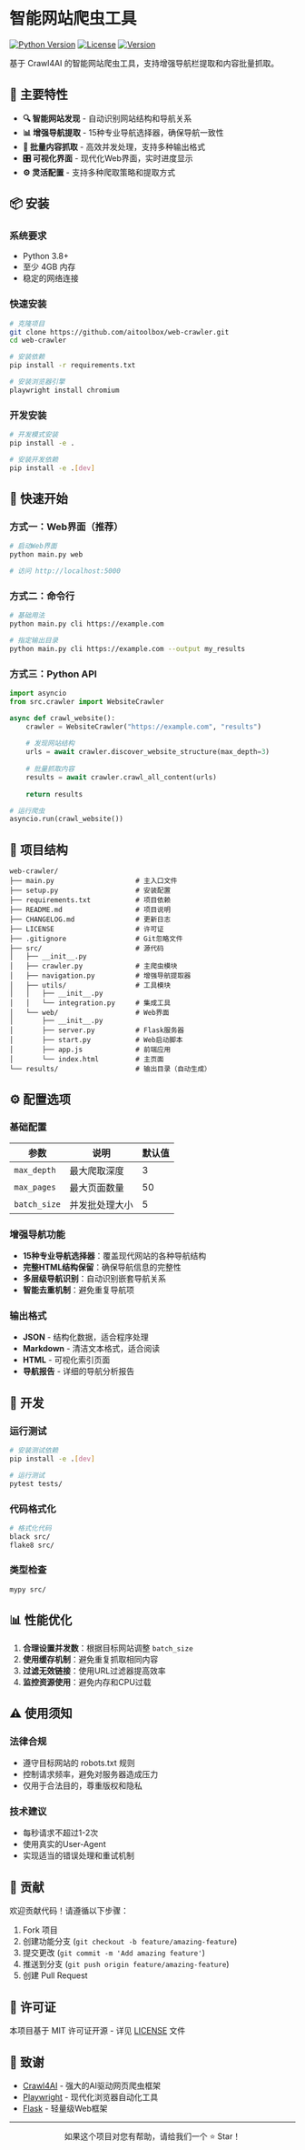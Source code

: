 # 智能网站爬虫工具

[![Python Version](https://img.shields.io/badge/python-3.8+-blue.svg)](https://www.python.org/downloads/)
[![License](https://img.shields.io/badge/license-MIT-green.svg)](LICENSE)
[![Version](https://img.shields.io/badge/version-2.1.0-orange.svg)](CHANGELOG.md)

基于 Crawl4AI 的智能网站爬虫工具，支持增强导航栏提取和内容批量抓取。

## 🌟 主要特性

- **🔍 智能网站发现** - 自动识别网站结构和导航关系
- **📊 增强导航提取** - 15种专业导航选择器，确保导航一致性
- **📄 批量内容抓取** - 高效并发处理，支持多种输出格式
- **🎛️ 可视化界面** - 现代化Web界面，实时进度显示
- **⚙️ 灵活配置** - 支持多种爬取策略和提取方式

## 📦 安装

### 系统要求
- Python 3.8+
- 至少 4GB 内存
- 稳定的网络连接

### 快速安装
```bash
# 克隆项目
git clone https://github.com/aitoolbox/web-crawler.git
cd web-crawler

# 安装依赖
pip install -r requirements.txt

# 安装浏览器引擎
playwright install chromium
```

### 开发安装
```bash
# 开发模式安装
pip install -e .

# 安装开发依赖
pip install -e .[dev]
```

## 🚀 快速开始

### 方式一：Web界面（推荐）
```bash
# 启动Web界面
python main.py web

# 访问 http://localhost:5000
```

### 方式二：命令行
```bash
# 基础用法
python main.py cli https://example.com

# 指定输出目录
python main.py cli https://example.com --output my_results
```

### 方式三：Python API
```python
import asyncio
from src.crawler import WebsiteCrawler

async def crawl_website():
    crawler = WebsiteCrawler("https://example.com", "results")
    
    # 发现网站结构
    urls = await crawler.discover_website_structure(max_depth=3)
    
    # 批量抓取内容
    results = await crawler.crawl_all_content(urls)
    
    return results

# 运行爬虫
asyncio.run(crawl_website())
```

## 📁 项目结构

```
web-crawler/
├── main.py                    # 主入口文件
├── setup.py                   # 安装配置
├── requirements.txt           # 项目依赖
├── README.md                  # 项目说明
├── CHANGELOG.md               # 更新日志
├── LICENSE                    # 许可证
├── .gitignore                 # Git忽略文件
├── src/                       # 源代码
│   ├── __init__.py
│   ├── crawler.py             # 主爬虫模块
│   ├── navigation.py          # 增强导航提取器
│   ├── utils/                 # 工具模块
│   │   ├── __init__.py
│   │   └── integration.py     # 集成工具
│   └── web/                   # Web界面
│       ├── __init__.py
│       ├── server.py          # Flask服务器
│       ├── start.py           # Web启动脚本
│       ├── app.js             # 前端应用
│       └── index.html         # 主页面
└── results/                   # 输出目录（自动生成）
```

## ⚙️ 配置选项

### 基础配置
| 参数 | 说明 | 默认值 |
|------|------|--------|
| `max_depth` | 最大爬取深度 | 3 |
| `max_pages` | 最大页面数量 | 50 |
| `batch_size` | 并发批处理大小 | 5 |

### 增强导航功能
- **15种专业导航选择器**：覆盖现代网站的各种导航结构
- **完整HTML结构保留**：确保导航信息的完整性
- **多层级导航识别**：自动识别嵌套导航关系
- **智能去重机制**：避免重复导航项

### 输出格式
- **JSON** - 结构化数据，适合程序处理
- **Markdown** - 清洁文本格式，适合阅读
- **HTML** - 可视化索引页面
- **导航报告** - 详细的导航分析报告

## 🔧 开发

### 运行测试
```bash
# 安装测试依赖
pip install -e .[dev]

# 运行测试
pytest tests/
```

### 代码格式化
```bash
# 格式化代码
black src/
flake8 src/
```

### 类型检查
```bash
mypy src/
```

## 📊 性能优化

1. **合理设置并发数**：根据目标网站调整 `batch_size`
2. **使用缓存机制**：避免重复抓取相同内容
3. **过滤无效链接**：使用URL过滤器提高效率
4. **监控资源使用**：避免内存和CPU过载

## ⚠️ 使用须知

### 法律合规
- 遵守目标网站的 robots.txt 规则
- 控制请求频率，避免对服务器造成压力
- 仅用于合法目的，尊重版权和隐私

### 技术建议
- 每秒请求不超过1-2次
- 使用真实的User-Agent
- 实现适当的错误处理和重试机制

## 🤝 贡献

欢迎贡献代码！请遵循以下步骤：

1. Fork 项目
2. 创建功能分支 (`git checkout -b feature/amazing-feature`)
3. 提交更改 (`git commit -m 'Add amazing feature'`)
4. 推送到分支 (`git push origin feature/amazing-feature`)
5. 创建 Pull Request

## 📄 许可证

本项目基于 MIT 许可证开源 - 详见 [LICENSE](LICENSE) 文件

## 🙏 致谢

- [Crawl4AI](https://github.com/unclecode/crawl4ai) - 强大的AI驱动网页爬虫框架
- [Playwright](https://playwright.dev/) - 现代化浏览器自动化工具
- [Flask](https://flask.palletsprojects.com/) - 轻量级Web框架

---

<div align="center">
  <p>如果这个项目对您有帮助，请给我们一个 ⭐ Star！</p>
</div> 